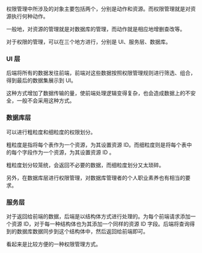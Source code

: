 
权限管理中所涉及的对象主要包括两个，分别是动作和资源。而权限管理就是对资源执行何种动作。

一般地，对资源的管理就是对数据库的管理，而动作就是相应地增删查改等。

对于权限的管理，可以在三个地方进行，分别是 UI、服务层、数据库。

### UI 层

后端将所有的数据发往前端，前端对这些数据按照权限管理规则进行筛选、组合，得到最后的数据集展示到 UI。

这种方式增加了数据传输的量，使前端处理逻辑变得复杂，也会造成数据上的不安全，一般不会采用这种方式。

### 数据库层

可以进行粗粒度和细粒度的权限划分。

粗粒度是指将每个表作为一个资源，为其设置资源 ID。而细粒度则是将每个表中的每个字段作为一个资源，为其设置资源 ID 。

粗粒度划分较笼统，会返回不必要的数据，而细粒度划分又太琐碎。

另外，在数据库层进行权限管理，对数据库管理者的个人职业素养也有相当的要求。

### 服务层

对于返回给前端的数据，后端是以结构体方式进行处理的。为每个前端请求添加一个资源 ID，对于每一种结构体也为其添加一个同样的资源 ID 字段。后端将查询得到的数据库数据同步到这个结构体中，然后返回给前端即可。

看起来是比较方便的一种权限管理方式。
